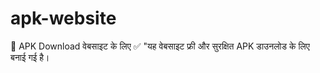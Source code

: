# apk-website
📌 APK Download वेबसाइट के लिए  ✅ "यह वेबसाइट फ्री और सुरक्षित APK डाउनलोड के लिए बनाई गई है।
